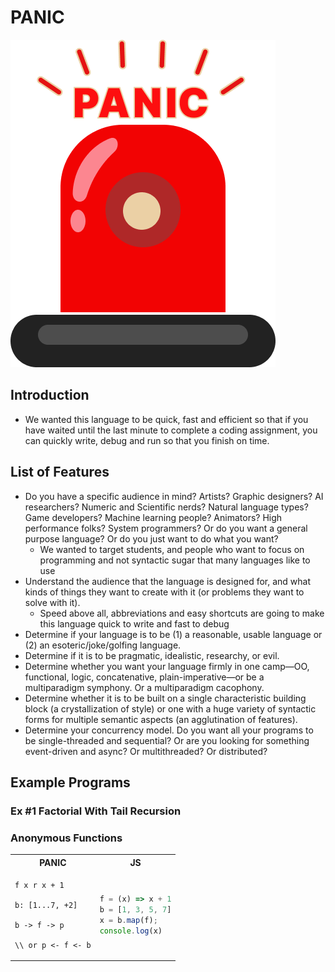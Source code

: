 # PANIC

![alt text](docs/logo.png)

## Introduction

- We wanted this language to be quick, fast and efficient so that if you have waited until the last minute to complete a coding assignment, you can quickly write, debug and run so that you finish on time.

## List of Features

- Do you have a specific audience in mind? Artists? Graphic designers? AI researchers? Numeric and Scientific nerds? Natural language types? Game developers? Machine learning people? Animators? High performance folks? System programmers? Or do you want a general purpose language? Or do you just want to do what you want?
  - We wanted to target students, and people who want to focus on programming and not syntactic sugar that many languages like to use
- Understand the audience that the language is designed for, and what kinds of things they want to create with it (or problems they want to solve with it).
  - Speed above all, abbreviations and easy shortcuts are going to make this language quick to write and fast to debug
- Determine if your language is to be (1) a reasonable, usable language or (2) an esoteric/joke/golfing language.
- Determine if it is to be pragmatic, idealistic, researchy, or evil.
- Determine whether you want your language firmly in one camp—OO, functional, logic, concatenative, plain-imperative—or be a multiparadigm symphony. Or a multiparadigm cacophony.
- Determine whether it is to be built on a single characteristic building block (a crystallization of style) or one with a huge variety of syntactic forms for multiple semantic aspects (an agglutination of features).
- Determine your concurrency model. Do you want all your programs to be single-threaded and sequential? Or are you looking for something event-driven and async? Or multithreaded? Or distributed?

## Example Programs




### Ex #1 Factorial With Tail Recursion


### Anonymous Functions
<table>
<tr> <th>PANIC</th><th>JS</th><tr>
</tr>
<td>

```PANIC
f x r x + 1

b: [1...7, +2]

b -> f -> p

\\ or p <- f <- b

```
</td>
<td>

```javascript
f = (x) => x + 1
b = [1, 3, 5, 7]
x = b.map(f);
console.log(x)
```
</td>
</table>